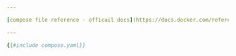```yaml
---

[compose file reference - officail docs](https://docs.docker.com/reference/compose-file/)

---
```


```yaml
{{#include compose.yaml}}
```
